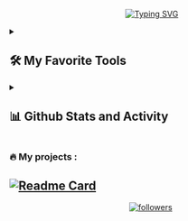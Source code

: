 <p align="center">
<a href="https://git.io/typing-svg"><img src="https://readme-typing-svg.demolab.com?  font=Fira+Code&weight=500&size=18&duration=2500&pause=500&color=5DA1F7&center=true&vCenter=true&width=435&lines=Cross-platform+mobile+app+developer;+Started+with+Xamarin;Now+mostly+I+am+developing+with+Flutter;I+really+love+coding" alt="Typing SVG" /></a>
</p>
<details> 
  <summary><h2>🛠️ My Favorite Tools</h2></summary>
  <!-- Some badges are from https://github.com/Ileriayo/markdown-badges -->

  <h3>👨‍💻 Programming and Markup Languages</h3>

  <p>
      <a><img alt="C#" src="https://custom-icon-badges.demolab.com/badge/C%23-68217A.svg?logo=cs2&logoColor=white"></a> 
      <a><img alt="Flutter" src="https://custom-icon-badges.demolab.com/badge/Dart-blue.svg?logo=dart&logoColor=white"></a>
      <a><img alt="Kotlin" src="https://custom-icon-badges.demolab.com/badge/Kotlin-purple.svg?logo=kotlin&logoColor=white"></a>
  </p>

  <h3>🧰 Frameworks and Libraries</h3>

  <p>
      <a href="#"><img alt="Material Design" src="https://img.shields.io/badge/Material%20Design-0081CB.svg?logo=material-design&logoColor=white"></a>
      <a><img alt="Flutter" src="https://custom-icon-badges.demolab.com/badge/Flutter-blue.svg?logo=flutter&logoColor=white"></a>
      <a href="#"><img alt="WPF (.Net)" src="https://img.shields.io/badge/WPF-5C2D91?logo=.net&logoColor=white"></a>
      <a href="#"><img alt="Xamarin (.Net)" src="https://img.shields.io/badge/Xamarin-5C2D91?logo=.net&logoColor=white"></a>
  </p>

  <h3>💻 Software and Tools</h3>

  <p>
      <a href="#"><img alt="Android" src="https://img.shields.io/badge/Android-3DDC84?logo=android&logoColor=white"></a>
      <a href="#"><img alt="Android Studio" src="https://img.shields.io/badge/Android%20Studio-008678.svg?logo=android-studio&logoColor=white"></a>
      <a href="#"><img alt="Discord" src="https://img.shields.io/badge/-Discord-5865F2.svg?logo=discord&logoColor=white"></a>
      <a href="#"><img alt="Git" src="https://img.shields.io/badge/Git-F05033.svg?logo=git&logoColor=white"></a>
      <a href="#"><img alt="GitHub Desktop" src="https://img.shields.io/badge/GitHub%20Desktop-8034A9.svg?logo=github&logoColor=white"></a>
      <a href="#"><img alt="Google Sheets" src="https://img.shields.io/badge/Sheets-34A853.svg?logo=google%20sheets&logoColor=white"></a>
      <a href="#"><img alt="Postman" src="https://img.shields.io/badge/Postman-FF6C37?logo=postman&logoColor=white"></a>
      <a href="#"><img alt="Stack Overflow" src="https://img.shields.io/badge/-Stack%20Overflow-FE7A16?logo=stack-overflow&logoColor=white"></a>
      <a href="#"><img alt="Visual Studio Code" src="https://img.shields.io/badge/Visual%20Studio%20Code-0078d7.svg?logo=visual-studio-code&logoColor=white"></a>
      <a href="#"><img alt="Visual Studio" src="https://img.shields.io/badge/Visual%20Studio-5C2D91.svg?logo=visual-studio&logoColor=white"></a>
  </p>
</details>

<details> 
  <summary><h2>📊 Github Stats and Activity</h2></summary>

  <h3>🔥 Streak Stats</h3>

  <!-- GitHub Readme Streak Stats - https://github.com/DenverCoder1/github-readme-streak-stats -->
  <p>
    <a href="https://github.com/DenverCoder1/github-readme-streak-stats">
      <img title="🔥 Get streak stats for your profile at git.io/streak-stats" alt="DenverCoder1's streak" src="http://github-readme-streak-stats.herokuapp.com?user=feduke-nukem&theme=tokyonight_duo&background=000000&hide_border=true&fire=ff751a"/>
    </a>
    <p>🔥 Get streak stats for your profile at <a href="https://git.io/streak-stats">git.io/streak-stats</a></p>
  </p>

  <h3>💻 GitHub Profile Stats</h3>

  <!-- https://github.com/anuraghazra/github-readme-stats -->

  <a href="https://github.com/anuraghazra/github-readme-stats"><img alt="Feduke Nukems's Github Stats" src="https://github-readme-stats.vercel.app/api?username=feduke-nukem&show_icons=true&theme=tokyonight&hide_border=true&bg_color=000000&include_all_commits=true&count_private=true&custom_title=Feduke+Nukem's+Github+stats&langs_count=10" height="192px"/></a>
  <a href="https://github.com/anuraghazra/github-readme-stats"><img alt="DenverCoder1's Top Languages" src="https://github-readme-stats.vercel.app/api/top-langs/?username=feduke-nukem&hide=javascript,css,scss,html,cmake,objective-c,c&theme=tokyonight&bg_color=000000&include_all_commits=true&count_private=true&hide_border=true" height="192px"/></a>
  <br/>

  <!-- https://github.com/ashutosh00710/github-readme-activity-graph -->

  <a href="https://github.com/ashutosh00710/github-readme-activity-graph"><img alt="Feduke Nukems's Activity Graph" src="https://activity-graph.herokuapp.com/graph/?username=feduke-nukem&bg_color=000000&&hide_border=true&theme=tokyo-night&custom_title=Feduke+Nukem's+Contribution+Graph" /></a>

  <b>Note:</b> Top languages is only a metric of the languages my public code consists of and doesn't reflect experience or skill level.

  <h3>⚡ Recent GitHub Activity</h3>


</details>

### :fire: My projects :
[![Readme Card](https://github-readme-stats.vercel.app/api/pin/?username=feduke-nukem&&repo=flutter_easy_dialogs&show_owner=true&theme=tokyonight&hide_border=true&bg_color=000000)](https://github.com/anuraghazra/github-readme-stats)
---
<p align="center">
  <a href="https://github.com/feduke-nukem?tab=followers">
    <img alt="followers" title="Follow me on Github" src="https://custom-icon-badges.demolab.com/github/followers/feduke-nukem?color=236ad3&labelColor=1155ba&style=for-the-badge&logo=person-add&label=Follow&logoColor=white"/></a>
  <a>
  <img src="https://komarev.com/ghpvc/?username=feduke-nukem&style=flat-square&color=blue" alt=""/>
  </a>
</p>
